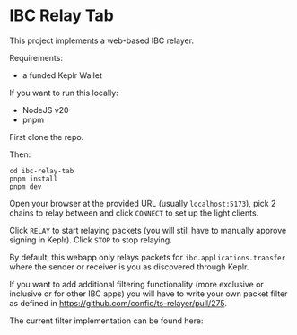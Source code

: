 # IBC Relay Tab

This project implements a web-based IBC relayer.

Requirements:
- a funded Keplr Wallet

If you want to run this locally:
- NodeJS v20
- pnpm

First clone the repo. 

Then:
```
cd ibc-relay-tab
pnpm install
pnpm dev
```

Open your browser at the provided URL (usually `localhost:5173`), pick 2 chains to relay between and click `CONNECT` to set up the light clients.

Click `RELAY` to start relaying packets (you will still have to manually approve signing in Keplr). 
Click `STOP` to stop relaying.

By default, this webapp only relays packets for `ibc.applications.transfer` where the sender or receiver is you as discovered through Keplr.

If you want to add additional filtering functionality (more exclusive or inclusive or for other IBC apps) you will have to write your own packet filter as defined in https://github.com/confio/ts-relayer/pull/275.

The current filter implementation can be found here:



